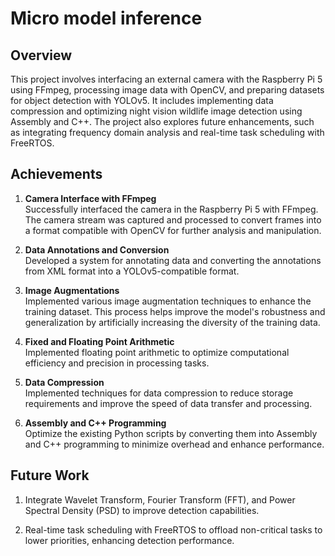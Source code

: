 # Micro model inference

## Overview

This project involves interfacing an external camera with the Raspberry Pi 5 using FFmpeg, processing image data with OpenCV, and preparing datasets for object detection with YOLOv5. It includes implementing data compression and optimizing night vision wildlife image detection using Assembly and C++. The project also explores future enhancements, such as integrating frequency domain analysis and real-time task scheduling with FreeRTOS.

## Achievements

1. **Camera Interface with FFmpeg**  
   Successfully interfaced the camera in the Raspberry Pi 5 with FFmpeg. The camera stream was captured and processed to convert frames into a format compatible with OpenCV for further analysis and manipulation.

2. **Data Annotations and Conversion**  
   Developed a system for annotating data and converting the annotations from XML format into a YOLOv5-compatible format.

3. **Image Augmentations**  
   Implemented various image augmentation techniques to enhance the training dataset. This process helps improve the model's robustness and generalization by artificially increasing the diversity of the training data.

4. **Fixed and Floating Point Arithmetic**  
  Implemented floating point arithmetic to optimize computational efficiency and precision in processing tasks.

5. **Data Compression**  
  Implemented techniques for data compression to reduce storage requirements and improve the speed of data transfer and processing.

6. **Assembly and C++ Programming**  
  Optimize the existing Python scripts by converting them into Assembly and C++ programming to minimize overhead and enhance performance.

## Future Work
1. Integrate Wavelet Transform, Fourier Transform (FFT), and Power Spectral Density (PSD) to improve detection capabilities.
   
2. Real-time task scheduling with FreeRTOS to offload non-critical tasks to lower priorities, enhancing detection performance.
